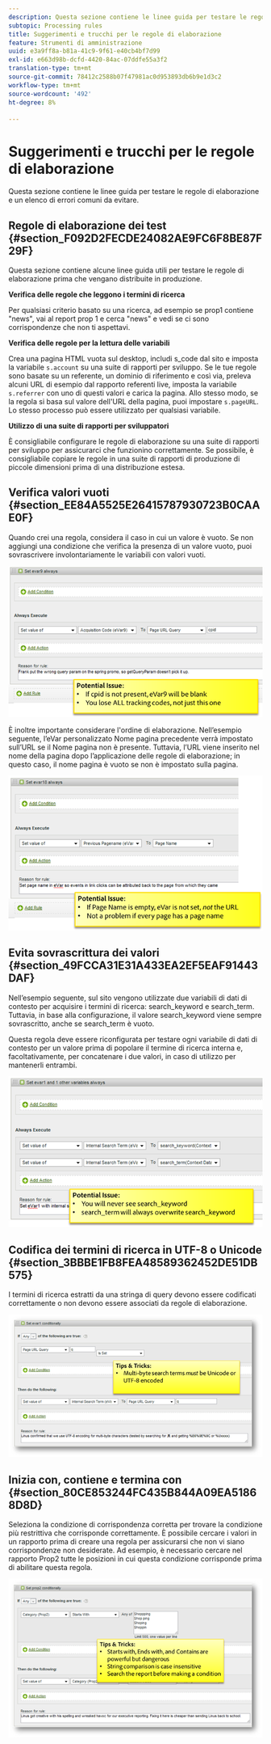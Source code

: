 ```yaml
---
description: Questa sezione contiene le linee guida per testare le regole di elaborazione e un elenco di errori comuni da evitare.
subtopic: Processing rules
title: Suggerimenti e trucchi per le regole di elaborazione
feature: Strumenti di amministrazione
uuid: e3a9ff8a-b81a-41c9-9f61-e40cb4bf7d99
exl-id: e663d98b-dcfd-4420-84ac-07ddfe55a3f2
translation-type: tm+mt
source-git-commit: 78412c2588b07f47981ac0d953893db6b9e1d3c2
workflow-type: tm+mt
source-wordcount: '492'
ht-degree: 8%

---
```


# Suggerimenti e trucchi per le regole di elaborazione

Questa sezione contiene le linee guida per testare le regole di elaborazione e un elenco di errori comuni da evitare.

## Regole di elaborazione dei test {#section_F092D2FECDE24082AE9FC6F8BE87F29F}

Questa sezione contiene alcune linee guida utili per testare le regole di elaborazione prima che vengano distribuite in produzione.

**Verifica delle regole che leggono i termini di ricerca**

Per qualsiasi criterio basato su una ricerca, ad esempio se prop1 contiene &quot;news&quot;, vai al report prop 1 e cerca &quot;news&quot; e vedi se ci sono corrispondenze che non ti aspettavi.

**Verifica delle regole per la lettura delle variabili**

Crea una pagina HTML vuota sul desktop, includi s_code dal sito e imposta la variabile `s.account` su una suite di rapporti per sviluppo. Se le tue regole sono basate su un referente, un dominio di riferimento e così via, preleva alcuni URL di esempio dal rapporto referenti live, imposta la variabile `s.referrer` con uno di questi valori e carica la pagina. Allo stesso modo, se la regola si basa sul valore dell&#39;URL della pagina, puoi impostare `s.pageURL`. Lo stesso processo può essere utilizzato per qualsiasi variabile.

**Utilizzo di una suite di rapporti per sviluppatori**

È consigliabile configurare le regole di elaborazione su una suite di rapporti per sviluppo per assicurarci che funzionino correttamente. Se possibile, è consigliabile copiare le regole in una suite di rapporti di produzione di piccole dimensioni prima di una distribuzione estesa.

## Verifica valori vuoti {#section_EE84A5525E26415787930723B0CAAE0F}

Quando crei una regola, considera il caso in cui un valore è vuoto. Se non aggiungi una condizione che verifica la presenza di un valore vuoto, puoi sovrascrivere involontariamente le variabili con valori vuoti.

![](assets/tips-set-value-acquisition-code.png)

È inoltre importante considerare l&#39;ordine di elaborazione. Nell’esempio seguente, l’eVar personalizzato Nome pagina precedente verrà impostato sull’URL se il Nome pagina non è presente. Tuttavia, l’URL viene inserito nel nome della pagina dopo l’applicazione delle regole di elaborazione; in questo caso, il nome pagina è vuoto se non è impostato sulla pagina.

![](assets/tips-copy-page-name-to-evar.png)

## Evita sovrascrittura dei valori {#section_49FCCA31E31A433EA2EF5EAF91443DAF}

Nell’esempio seguente, sul sito vengono utilizzate due variabili di dati di contesto per acquisire i termini di ricerca: search_keyword e search_term. Tuttavia, in base alla configurazione, il valore search_keyword viene sempre sovrascritto, anche se search_term è vuoto.

Questa regola deve essere riconfigurata per testare ogni variabile di dati di contesto per un valore prima di popolare il termine di ricerca interna e, facoltativamente, per concatenare i due valori, in caso di utilizzo per mantenerli entrambi.

![](assets/tips-search-keyword.png)

## Codifica dei termini di ricerca in UTF-8 o Unicode {#section_3BBBE1FB8FEA48589362452DE51DB575}

I termini di ricerca estratti da una stringa di query devono essere codificati correttamente o non devono essere associati da regole di elaborazione.

![](assets/tips-multibyte.png)

## Inizia con, contiene e termina con {#section_80CE853244FC435B844A09EA51868D8D}

Seleziona la condizione di corrispondenza corretta per trovare la condizione più restrittiva che corrisponde correttamente. È possibile cercare i valori in un rapporto prima di creare una regola per assicurarsi che non vi siano corrispondenze non desiderate. Ad esempio, è necessario cercare nel rapporto Prop2 tutte le posizioni in cui questa condizione corrisponde prima di abilitare questa regola.

![](assets/tips-startswith.png)
